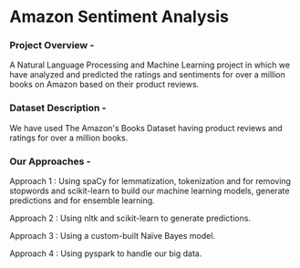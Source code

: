 # Amazon Sentiment Analysis


### Project Overview - 
A Natural Language Processing and Machine Learning project in which we have analyzed and predicted the ratings and sentiments for over a million books on Amazon based on their product reviews. 

### Dataset Description - 
We have used The Amazon's Books Dataset having product reviews and ratings for over a million books. 

### Our Approaches -  

Approach 1 : Using spaCy for lemmatization, tokenization and for removing stopwords and scikit-learn to build our machine learning models, generate predictions and for ensemble learning.

Approach 2 : Using nltk and scikit-learn to generate predictions.

Approach 3 : Using a custom-built Naïve Bayes model.

Approach 4 : Using pyspark to handle our big data.



